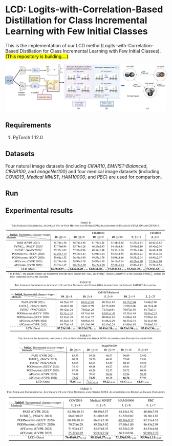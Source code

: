 # LCD: Logits-with-Correlation-Based Distillation for Class Incremental Learning with Few Initial Classes

This is the implementation of our LCD methd (Logits-with-Correlation-Based Distillation for Class Incremental Learning with Few Initial Classes). <mark>(This repository is building....)</mark>

![algorithm](algorithm.png "algorithm")


## Requirements
1. PyTorch 1.12.0

## Datasets
Four natural image datasets (including *CIFAR10*, *EMNIST-Balanced*, *CIFAR100*, and *ImageNet100*) and four medical image datasets (including *COVID19*, *Medical MNIST*, *HAM10000*, and *PBC*) are used for comparison. 


## Run 


## Experimental results

![result1](result1.png "result1")
![result2](result2.png "result2")


